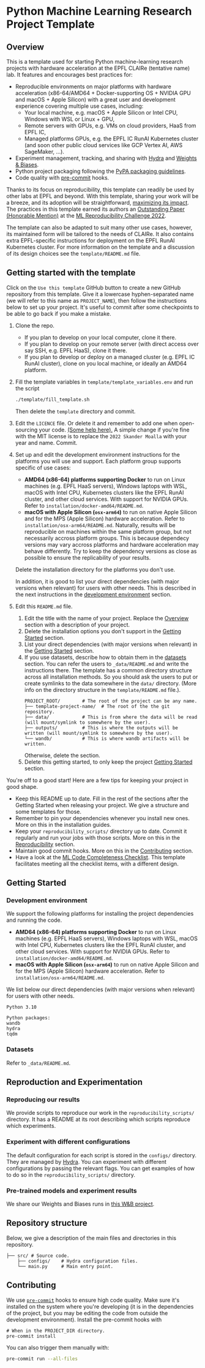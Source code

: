 # Python Machine Learning Research Project Template

## Overview

This is a template used for starting Python machine-learning research
projects with hardware acceleration at the EPFL CLAIRe (tentative name) lab.
It features and encourages best practices for:

- Reproducible environments on major platforms with hardware acceleration (x86-64/AMD64 + Docker-supporting OS + NVIDIA GPU and macOS + Apple Silicon)
  with a great user and development experience covering multiple use cases, including:
    - Your local machine, e.g. macOS + Apple Silicon or Intel CPU, Windows with WSL or Linux + GPU,
    - Remote servers with GPUs, e.g. VMs on cloud providers, HaaS from EPFL IC,
    - Managed platforms GPUs, e.g. the EPFL IC RunAI Kubernetes cluster (and soon other public cloud services like GCP Vertex AI, AWS SageMaker, ...).
- Experiment management, tracking, and sharing with [Hydra](https://hydra.cc/)
  and [Weights & Biases](https://wandb.ai/site).
- Python project packaging following the
  [PyPA packaging guidelines](https://packaging.python.org/en/latest/tutorials/packaging-projects/).
- Code quality with [pre-commit](https://pre-commit.com) hooks.

Thanks to its focus on reproducibility, this template can readily be used by other labs at EPFL and beyond.
With this template, sharing your work will be a breeze, and its adoption will be straightforward,
[maximizing its impact](https://medium.com/paperswithcode/ml-code-completeness-checklist-e9127b168501).
The practices in this template earned its authors
an [Outstanding Paper (Honorable Mention)](https://openreview.net/forum?id=E0qO5dI5aEn) at the
[ML Reproducibility Challenge 2022](https://paperswithcode.com/rc2022).

The template can also be adapted to suit many other use cases, however, its maintained form will be tailored to the
needs of CLAIRe.
It also contains extra EPFL-specific instructions for deployment on the EPFL RunAI Kubernetes cluster.
For more information on the template and a discussion of its design choices see the `template/README.md` file.

## Getting started with the template

Click on the `Use this template` GitHub button to create a new GitHub repository from this template.
Give it a lowercase hyphen-separated name (we will refer to this name as `PROJECT_NAME`),
then follow the instructions below to set up your project.
It's useful to commit after some checkpoints to be able to go back if you make a mistake.

1. Clone the repo.
   - If you plan to develop on your local computer, clone it there.
   - If you plan to develop on your remote server (with direct access over say SSH, e.g. EPFL HaaS), clone it there.
   - If you plan to develop or deploy on a managed cluster (e.g. EPFL IC RunAI cluster), clone on you local machine, or ideally an AMD64 platform.
3. Fill the template variables in `template/template_variables.env` and run the script
   ```bash
   ./template/fill_template.sh
   ```
   Then delete the `template` directory and commit.
4. Edit the `LICENCE` file.
   Or delete it and remember to add one when open-sourcing your code.
   [(Some help here).](https://docs.github.com/en/repositories/managing-your-repositorys-settings-and-features/customizing-your-repository/licensing-a-repository)
   A simple change if you're fine with the MIT license is to replace the `2022 Skander Moalla` with your year and name.
   Commit.
5. Set up and edit the development environment instructions for the platforms you will use and support.
   Each platform group supports specific of use cases:
    - **AMD64 (x86-64) platforms supporting Docker** to run on Linux machines (e.g. EPFL HaaS servers), Windows laptops with WSL,
      macOS with Intel CPU, Kubernetes clusters like the EPFL RunAI cluster, and other cloud services. With support for NVIDIA GPUs.
      Refer to `installation/docker-amd64/README.md`.
    - **macOS with Apple Silicon (`osx-arm64`)** to run on native Apple Silicon and for the MPS (Apple Silicon) hardware acceleration.
      Refer to `installation/osx-arm64/README.md`.
   Naturally, results will be reproducible on machines within the same platform group, but not necessarily accross platform groups.
   This is because dependecy versions may vary accross platforms and hardware acceleration may behave differently.
   Try to keep the dependency versions as close as possible to ensure the replicability of your results. 

   Delete the installation directory for the platforms you don't use.

   In addition, it is good to list your direct dependencies (with major versions when relevant)
   for users with other needs.
   This is described in the next instructions in the [development environment](#development-environment) section.
6. Edit this `README.md` file.
    1. Edit the title with the name of your project.
       Replace the [Overview](#overview) section with a description of your project.
    2. Delete the installation options you don't support in
       the [Getting Started](#getting-started) section.
    3. List your direct dependencies (with major versions when relevant)
       in the [Getting Started](#getting-started) section.
    4. If you use datasets, describe how to obtain them in the [datasets](#datasets) section.
       You can refer the users to `_data/README.md` and write the instructions there.
       The template has a common directory structure across all installation methods.
       So you should ask the users to put or create symlinks to the data somewhere in the `data/` directory.
       (More info on the directory structure in the `template/README.md` file.).
       ```
       PROJECT_ROOT/        # The root of the project can be any name.
       ├── template-project-name/  # The root of the the git repository.
       ├── data/            # This is from where the data will be read (will mount/symlink to somewhere by the user).
       ├── outputs/         # This is where the outputs will be written (will mount/symlink to somewhere by the user).
       └── wandb/           # This is where wandb artifacts will be written.
       ```
       Otherwise, delete the section.
    5. Delete this getting started, to only keep the project [Getting Started](#getting-started) section.

You're off to a good start! Here are a few tips for keeping your project in good shape.

- Keep this README up to date.
  Fill in the rest of the sections after the Getting Started when releasing your project.
  We give a structure and some templates for those.
- Remember to pin your dependencies whenever you install new ones.
  More on this in the installation guides.
- Keep your `reproducibility_scripts/` directory up to date.
  Commit it regularly and run your jobs with those scripts.
  More on this in the [Reproducibility](#reproducibility) section.
- Maintain good commit hooks. More on this in the [Contributing](#contributing) section.
- Have a look at the [ML Code Completeness Checklist](https://github.com/paperswithcode/releasing-research-code).
  This template facilitates meeting all the checklist items, with a different design.

## Getting Started

### Development environment

We support the following platforms for installing the project dependencies and running the code.

- **AMD64 (x86-64) platforms supporting Docker** to run on Linux machines (e.g. EPFL HaaS servers), Windows laptops with WSL,
  macOS with Intel CPU, Kubernetes clusters like the EPFL RunAI cluster, and other cloud services. With support for NVIDIA GPUs.
  Refer to `installation/docker-amd64/README.md`.
- **macOS with Apple Silicon (`osx-arm64`)** to run on native Apple Silicon and for the MPS (Apple Silicon) hardware acceleration.
  Refer to `installation/osx-arm64/README.md`.

We list below our direct dependencies (with major versions when relevant) for users with other needs.

```text
Python 3.10

Python packages:
wandb
hydra
tqdm
```

### Datasets

Refer to `_data/README.md`.

## Reproduction and Experimentation

### Reproducing our results

We provide scripts to reproduce our work in the `reproducibility_scripts/` directory.
It has a README at its root describing which scripts reproduce which experiments.

### Experiment with different configurations

The default configuration for each script is stored in the `configs/` directory.
They are managed by [Hydra](https://hydra.cc/docs/intro/).
You can experiment with different configurations by passing the relevant flags.
You can get examples of how to do so in the `reproducibility_scripts/` directory.

### Pre-trained models and experiment results

We share our Weights and Biases runs in [this W&B project](fill-me).

## Repository structure

Below, we give a description of the main files and directories in this repository.

```
├── src/ # Source code.
    ├── configs/    # Hydra configuration files.
    └── main.py     # Main entry point.
```

## Contributing

We use [`pre-commit`](https://pre-commit.com) hooks to ensure high code quality.
Make sure it's installed on the system where you're developing
(it is in the dependencies of the project, but you may be editing the code from outside the development environment).
Install the pre-commit hooks with

```
# When in the PROJECT_DIR directory.
pre-commit install
```

You can also trigger them manually with:

```bash
pre-commit run --all-files
```
